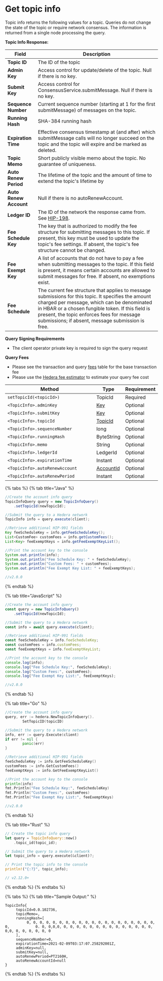 # Get topic info

Topic info returns the following values for a topic. Queries do not change the state of the topic or require network consensus. The information is returned from a single node processing the query.

**Topic Info Response:**

| **Field**              | **Description**                                                                                                                                                                                                                                                                                           |
| ---------------------- | --------------------------------------------------------------------------------------------------------------------------------------------------------------------------------------------------------------------------------------------------------------------------------------------------------- |
| **Topic ID**           | The ID of the topic                                                                                                                                                                                                                                                                                       |
| **Admin Key**          | Access control for update/delete of the topic. Null if there is no key.                                                                                                                                                                                                                                   |
| **Submit Key**         | Access control for ConsensusService.submitMessage. Null if there is no key.                                                                                                                                                                                                                               |
| **Sequence Number**    | Current sequence number (starting at 1 for the first submitMessage) of messages on the topic.                                                                                                                                                                                                             |
| **Running Hash**       | SHA-384 running hash                                                                                                                                                                                                                                                                                      |
| **Expiration Time**    | Effective consensus timestamp at (and after) which submitMessage calls will no longer succeed on the topic and the topic will expire and be marked as deleted.                                                                                                                                            |
| **Topic Memo**         | Short publicly visible memo about the topic. No guarantee of uniqueness.                                                                                                                                                                                                                                  |
| **Auto Renew Period**  | The lifetime of the topic and the amount of time to extend the topic's lifetime by                                                                                                                                                                                                                        |
| **Auto Renew Account** | Null if there is no autoRenewAccount.                                                                                                                                                                                                                                                                     |
| **Ledger ID**          | The ID of the network the response came from. See [HIP-198](https://hips.hedera.com/hip/hip-198).                                                                                                                                                                                                         |
| **Fee Schedule Key**   | The key that is authorized to modify the fee structure for submitting messages to this topic. If present, this key must be used to update the topic's fee settings. If absent, the topic's fee structure cannot be changed.                                                                               |
| **Fee Exempt Key**     | A list of accounts that do not have to pay a fee when submitting messages to the topic. If this field is present, it means certain accounts are allowed to submit messages for free. If absent, no exemptions exist.                                                                                      |
| **Fee Schedule**       | The current fee structure that applies to message submissions for this topic. It specifies the amount charged per message, which can be denominated in HBAR or a chosen fungible token. If this field is present, the topic enforces fees for message submissions; if absent, message submission is free. |

**Query Signing Requirements**

* The client operator private key is required to sign the query request

**Query Fees**

* Please see the transaction and query [fees](../../../networks/mainnet/fees/#transaction-and-query-fees) table for the base transaction fee
* Please use the [Hedera fee estimator](https://hedera.com/fees) to estimate your query fee cost

<table><thead><tr><th width="330.3333333333333">Method</th><th>Type</th><th>Requirement</th></tr></thead><tbody><tr><td><code>setTopicId(&#x3C;topicId>)</code></td><td>TopicId</td><td>Required</td></tr><tr><td><code>&#x3C;TopicInfo>.adminKey</code></td><td><a href="../keys/generate-a-new-key-pair.md">Key</a></td><td>Optional</td></tr><tr><td><code>&#x3C;TopicInfo>.submitKey</code></td><td><a href="../keys/generate-a-new-key-pair.md">Key</a></td><td>Optional</td></tr><tr><td><code>&#x3C;TopicInfo>.topicId</code></td><td><a href="../specialized-types.md#topicid">TopicId</a></td><td>Optional</td></tr><tr><td><code>&#x3C;TopicInfo>.sequenceNumber</code></td><td>long</td><td>Optional</td></tr><tr><td><code>&#x3C;TopicInfo>.runningHash</code></td><td>ByteString</td><td>Optional</td></tr><tr><td><code>&#x3C;TopicInfo>.memo</code></td><td>String</td><td>Optional</td></tr><tr><td><code>&#x3C;TopicInfo>.ledgerId</code></td><td>LedgerId</td><td>Optional</td></tr><tr><td><code>&#x3C;TopicInfo>.expirationTime</code></td><td>Instant</td><td>Optional</td></tr><tr><td><code>&#x3C;TopicInfo>.autoRenewAccount</code></td><td><a href="../specialized-types.md#accountid">AccountId</a></td><td>Optional</td></tr><tr><td><code>&#x3C;TopicInfo>.autoRenewPeriod</code></td><td>Instant</td><td>Optional</td></tr></tbody></table>

{% tabs %}
{% tab title="Java" %}
```java
//Create the account info query
TopicInfoQuery query = new TopicInfoQuery()
    .setTopicId(newTopicId);

//Submit the query to a Hedera network
TopicInfo info = query.execute(client);

//Retrieve additional HIP-991 fields
Key feeScheduleKey = info.getFeeScheduleKey();
List<CustomFee> customFees = info.getCustomFees();
List<Key> feeExemptKeys = info.getFeeExemptKeyList();

//Print the account key to the console
System.out.println(info);
System.out.println("Fee Schedule Key: " + feeScheduleKey);
System.out.println("Custom Fees: " + customFees);
System.out.println("Fee Exempt Key List: " + feeExemptKeys);

//v2.0.0
```
{% endtab %}

{% tab title="JavaScript" %}
```javascript
//Create the account info query
const query = new TopicInfoQuery()
    .setTopicId(newTopicId);

//Submit the query to a Hedera network
const info = await query.execute(client);

//Retrieve additional HIP-991 fields
const feeScheduleKey = info.feeScheduleKey;
const customFees = info.customFees;
const feeExemptKeys = info.feeExemptKeyList;

//Print the account key to the console
console.log(info);
console.log("Fee Schedule Key:", feeScheduleKey);
console.log("Custom Fees:", customFees);
console.log("Fee Exempt Key List:", feeExemptKeys);

//v2.0.0
```
{% endtab %}

{% tab title="Go" %}
```go
//Create the account info query
query, err := hedera.NewTopicInfoQuery().
		SetTopicID(topicID)

//Submit the query to a Hedera network
info, err := query.Execute(client)
if err != nil {
		panic(err)
}

//Retrieve additional HIP-991 fields
feeScheduleKey := info.GetFeeScheduleKey()
customFees := info.GetCustomFees()
feeExemptKeys := info.GetFeeExemptKeyList()

//Print the account key to the console
println(info)
fmt.Println("Fee Schedule Key:", feeScheduleKey)
fmt.Println("Custom Fees:", customFees)
fmt.Println("Fee Exempt Key List:", feeExemptKeys)

//v2.0.0
```
{% endtab %}

{% tab title="Rust" %}
```rust
// Create the topic info query
let query = TopicInfoQuery::new()
    .topic_id(topic_id);

// Submit the query to a Hedera network
let topic_info = query.execute(&client)?;

// Print the topic info to the console
println!("{:?}", topic_info);

// v2.12.0+
```
{% endtab %}
{% endtabs %}

{% tabs %}
{% tab title="Sample Output:" %}
```
TopicInfo{
     topicId=0.0.102736, 
     topicMemo=, 
     runningHash=[ 
          0, 0, 0, 0, 0, 0, 0, 0, 0, 0, 0, 0, 0, 0, 0, 0, 0, 0, 0, 0, 0,            0. 0, 0,0,0, 0, 0, 0, 0, 0, 0, 0, 0, 0, 0, 0, 0, 0, 0, 0,0, 0, 0, 0, 0, 0, 0
     ], 
     sequenceNumber=0, 
     expirationTime=2021-02-09T03:17:07.258292001Z, 
     adminKey=null, 
     submitKey=null, 
     autoRenewPeriod=PT2160H, 
     autoRenewAccountId=null
}
```
{% endtab %}
{% endtabs %}

